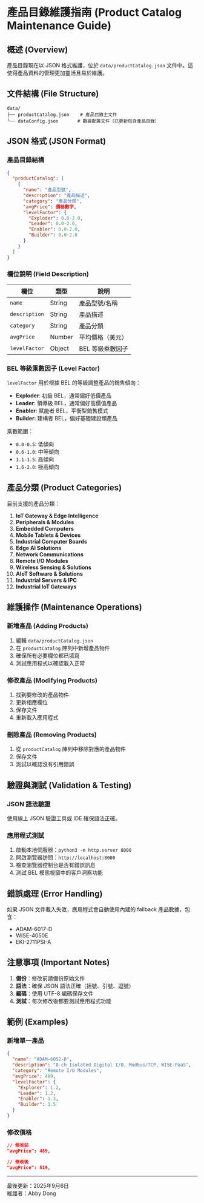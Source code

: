 # 產品目錄維護指南 (Product Catalog Maintenance Guide)

## 概述 (Overview)

產品目錄現在以 JSON 格式維護，位於 `data/productCatalog.json` 文件中。這使得產品資料的管理更加靈活且易於維護。

## 文件結構 (File Structure)

```
data/
├── productCatalog.json    # 產品目錄主文件
└── dataConfig.json       # 數據配置文件（已更新包含產品目錄）
```

## JSON 格式 (JSON Format)

### 產品目錄結構
```json
{
  "productCatalog": [
    {
      "name": "產品型號",
      "description": "產品描述",
      "category": "產品分類",
      "avgPrice": 價格數字,
      "levelFactor": {
        "Exploder": 0.0-2.0,
        "Leader": 0.0-2.0,
        "Enabler": 0.0-2.0,
        "Builder": 0.0-2.0
      }
    }
  ]
}
```

### 欄位說明 (Field Description)

| 欄位 | 類型 | 說明 |
|------|------|------|
| `name` | String | 產品型號/名稱 |
| `description` | String | 產品描述 |
| `category` | String | 產品分類 |
| `avgPrice` | Number | 平均價格（美元） |
| `levelFactor` | Object | BEL 等級乘數因子 |

### BEL 等級乘數因子 (Level Factor)

`levelFactor` 用於根據 BEL 的等級調整產品的銷售傾向：

- **Exploder**: 初級 BEL，通常偏好低價產品
- **Leader**: 領導級 BEL，通常偏好高價值產品
- **Enabler**: 賦能者 BEL，平衡型銷售模式
- **Builder**: 建構者 BEL，偏好基礎建設類產品

乘數範圍：
- `0.0-0.5`: 低傾向
- `0.6-1.0`: 中等傾向  
- `1.1-1.5`: 高傾向
- `1.6-2.0`: 極高傾向

## 產品分類 (Product Categories)

目前支援的產品分類：

1. **IoT Gateway & Edge Intelligence**
2. **Peripherals & Modules**
3. **Embedded Computers**
4. **Mobile Tablets & Devices**
5. **Industrial Computer Boards**
6. **Edge AI Solutions**
7. **Network Communications**
8. **Remote I/O Modules**
9. **Wireless Sensing & Solutions**
10. **AIoT Software & Solutions**
11. **Industrial Servers & IPC**
12. **Industrial IoT Gateways**

## 維護操作 (Maintenance Operations)

### 新增產品 (Adding Products)

1. 編輯 `data/productCatalog.json`
2. 在 `productCatalog` 陣列中新增產品物件
3. 確保所有必要欄位都已填寫
4. 測試應用程式以確認載入正常

### 修改產品 (Modifying Products)

1. 找到要修改的產品物件
2. 更新相應欄位
3. 保存文件
4. 重新載入應用程式

### 刪除產品 (Removing Products)

1. 從 `productCatalog` 陣列中移除對應的產品物件
2. 保存文件
3. 測試以確認沒有引用錯誤

## 驗證與測試 (Validation & Testing)

### JSON 語法驗證
使用線上 JSON 驗證工具或 IDE 確保語法正確。

### 應用程式測試
1. 啟動本地伺服器：`python3 -m http.server 8000`
2. 開啟瀏覽器訪問：`http://localhost:8000`
3. 檢查瀏覽器控制台是否有錯誤訊息
4. 測試 BEL 模態視窗中的客戶洞察功能

## 錯誤處理 (Error Handling)

如果 JSON 文件載入失敗，應用程式會自動使用內建的 fallback 產品數據，包含：
- ADAM-6017-D
- WISE-4050E  
- EKI-2711PSI-A

## 注意事項 (Important Notes)

1. **備份**：修改前請備份原始文件
2. **語法**：確保 JSON 語法正確（括號、引號、逗號）
3. **編碼**：使用 UTF-8 編碼保存文件
4. **測試**：每次修改後都要測試應用程式功能

## 範例 (Examples)

### 新增單一產品
```json
{
  "name": "ADAM-6052-D",
  "description": "8-ch Isolated Digital I/O, Modbus/TCP, WISE-PaaS",
  "category": "Remote I/O Modules",
  "avgPrice": 489,
  "levelFactor": {
    "Explorer": 1.2,
    "Leader": 1.2,
    "Enabler": 1.3,
    "Builder": 1.5
  }
}
```

### 修改價格
```json
// 修改前
"avgPrice": 489,

// 修改後
"avgPrice": 519,
```

---

最後更新：2025年9月6日  
維護者：Abby Dong
